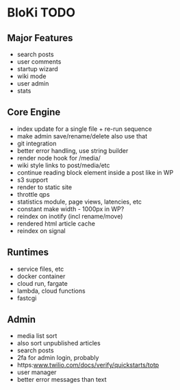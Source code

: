 # BloKi TODO

## Major Features

- search posts
- user comments
- startup wizard
- wiki mode
- user admin
- stats

## Core Engine

- index update for a single file + re-run sequence
- make admin save/rename/delete also use that
- git integration
- better error handling, use string builder
- render node hook for /media/
- wiki style links to post/media/etc
- continue reading block element inside a post like in WP
- s3 support
- render to static site
- throttle qps
- statistics module, page views, latencies, etc
- constant make width - 1000px in WP?
- reindex on inotify (incl rename/move)
- rendered html article cache
- reindex on signal

## Runtimes

- service files, etc
- docker container
- cloud run, fargate
- lambda, cloud functions
- fastcgi

## Admin

- media list sort
- also sort unpublished articles
- search posts
- 2fa for admin login, probably
- https:www.twilio.com/docs/verify/quickstarts/totp
- user manager
- better error messages than text
